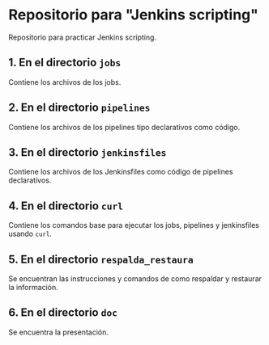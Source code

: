 # Repositorio para "Jenkins scripting"

Repositorio para practicar Jenkins scripting.

## 1. En el directorio `jobs`

Contiene los archivos de los jobs.

## 2. En el directorio `pipelines` 

Contiene los archivos de los pipelines tipo declarativos como código.

## 3. En el directorio `jenkinsfiles` 

Contiene los archivos de los Jenkinsfiles como código de pipelines declarativos.

## 4. En el directorio `curl`

Contiene los comandos base para ejecutar los jobs, pipelines y jenkinsfiles usando `curl`.

## 5. En el directorio `respalda_restaura`

Se encuentran las instrucciones y comandos de como respaldar y restaurar la información.

## 6. En el directorio `doc`

Se encuentra la presentación.
